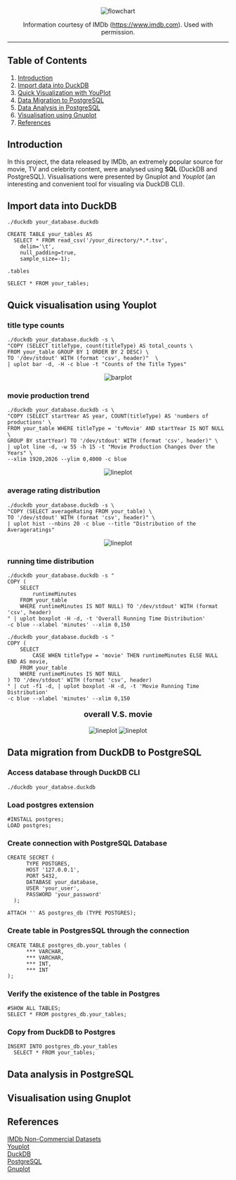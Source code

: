 <div align="center">
  <img alt="flowchart" src="images/Flowchart.png">

Information courtesy of
IMDb
(https://www.imdb.com).
Used with permission.
</div>
<hr>

## Table of Contents
1. [Introduction](#introduction)
2. [Import data into DuckDB](#import-data-into-duckdb)
3. [Quick Visualization with YouPlot](#quick-visualisation-using-youplot)
4. [Data Migration to PostgreSQL](#data-migration-from-duckdb-to-postgresql)
5. [Data Analysis in PostgreSQL](#data-analysis-in-postgresql)
6. [Visualisation using Gnuplot](#visualisation-using-gnuplot)
7. [References](#references)

## Introduction
In this project, the data released by IMDb, an extremely popular source for movie, TV and celebrity content, were analysed using **SQL** (DuckDB and PostgreSQL). 
Visualisations were presented by Gnuplot and *Youplot* (an interesting and convenient tool for visualing via DuckDB CLI).

## Import data into DuckDB
```
./duckdb your_database.duckdb
```

```
CREATE TABLE your_tables AS
  SELECT * FROM read_csv('/your_directory/*.*.tsv',
    delim='\t',
    null_padding=true,
    sample_size=-1);
```

```
.tables
```

```
SELECT * FROM your_tables;
```

## Quick visualisation using Youplot
### title type counts
```
./duckdb your_database.duckdb -s \
"COPY (SELECT titleType, count(titleType) AS total_counts \
FROM your_table GROUP BY 1 ORDER BY 2 DESC) \
TO '/dev/stdout' WITH (format 'csv', header)"  \
| uplot bar -d, -H -c blue -t "Counts of the Title Types"
```
<p align="center">
  <img alt="barplot" src="images/barplot.png">
</p>

### movie production trend
```
./duckdb your_database.duckdb -s \
"COPY (SELECT startYear AS year, COUNT(titleType) AS 'numbers of productions' \
FROM your_table WHERE titleType = 'tvMovie' AND startYear IS NOT NULL \
GROUP BY startYear) TO '/dev/stdout' WITH (format 'csv', header)" \
| uplot line -d, -w 55 -h 15 -t "Movie Production Changes Over the Years" \
--xlim 1920,2026 --ylim 0,4000 -c blue
```
<p align="center">
  <img alt="lineplot" src="images/lineplot.png">
</p>

### average rating distribution
```
./duckdb your_database.duckdb -s \
"COPY (SELECT averageRating FROM your_table) \
TO '/dev/stdout' WITH (format 'csv', header)" \
| uplot hist --nbins 20 -c blue --title "Distribution of the Averageratings"
```
<p align="center">
  <img alt="lineplot" src="images/histgram.png">
</p>

### running time distribution
```
./duckdb your_database.duckdb -s "
COPY (
    SELECT 
        runtimeMinutes
    FROM your_table 
    WHERE runtimeMinutes IS NOT NULL) TO '/dev/stdout' WITH (format 'csv', header)
" | uplot boxplot -H -d, -t 'Overall Running Time Distribution' 
-c blue --xlabel 'minutes' --xlim 0,150
```

```
./duckdb your_database.duckdb -s "
COPY (
    SELECT 
        CASE WHEN titleType = 'movie' THEN runtimeMinutes ELSE NULL END AS movie,
    FROM your_table 
    WHERE runtimeMinutes IS NOT NULL
) TO '/dev/stdout' WITH (format 'csv', header)
" | cut -f1 -d, | uplot boxplot -H -d, -t 'Movie Running Time Distribution' 
-c blue --xlabel 'minutes' --xlim 0,150
```


<p align='center' style="font-size:18px; font-weight:bold;">  overall  V.S.  movie </p>

<p align="center">
  <img alt="lineplot" src="images/overall_runningtime_dist.png">
  <img alt="lineplot" src="images/movie_runningtime_dist.png">
</p>



## Data migration from DuckDB to PostgreSQL

### Access database through DuckDB CLI
```
./duckdb your_databse.duckdb
```

### Load postgres extension
```
#INSTALL postgres;
LOAD postgres;
```

### Create connection with PostgreSQL Database
```
CREATE SECRET (
      TYPE POSTGRES,
      HOST '127.0.0.1',
      PORT 5432,
      DATABASE your_database,
      USER 'your_user',
      PASSWORD 'your_password'
  );

ATTACH '' AS postgres_db (TYPE POSTGRES);
```

### Create table in PostgresSQL through the connection
```
CREATE TABLE postgres_db.your_tables (
      *** VARCHAR,
      *** VARCHAR,
      *** INT,
      *** INT
);
```

### Verify the existence of the table in Postgres
```
#SHOW ALL TABLES;
SELECT * FROM postgres_db.your_tables;
```

### Copy from DuckDB to Postgres
```
INSERT INTO postgres_db.your_tables
  SELECT * FROM your_tables;
```

## Data analysis in PostgreSQL

## Visualisation using Gnuplot





## References
[IMDb Non-Commercial Datasets](https://developer.imdb.com/non-commercial-datasets/) \
[Youplot](https://github.com/red-data-tools/YouPlot) \
[DuckDB](https://duckdb.org/docs/api/overview) \
[PostgreSQL](https://www.postgresql.org/) \
[Gnuplot](http://www.gnuplot.info/)
